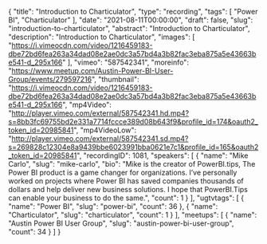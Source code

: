 {
  "title": "Introduction to Charticulator",
  "type": "recording",
  "tags": [
    "Power BI",
    "Charticulator"
  ],
  "date": "2021-08-11T00:00:00",
  "draft": false,
  "slug": "introduction-to-charticulator",
  "abstract": "Introduction to Charticulator",
  "description": "Introduction to Charticulator",
  "images": [
    "https://i.vimeocdn.com/video/1216459183-dbe72bd6fea263a34dad08e2ae0dc3a57bd4a3b82fac3eba875a5e43663be541-d_295x166"
  ],
  "vimeo": "587542341",
  "moreinfo": "https://www.meetup.com/Austin-Power-BI-User-Group/events/279597216",
  "thumbnail": "https://i.vimeocdn.com/video/1216459183-dbe72bd6fea263a34dad08e2ae0dc3a57bd4a3b82fac3eba875a5e43663be541-d_295x166",
  "mp4Video": "http://player.vimeo.com/external/587542341.hd.mp4?s=8bb3fc69755bd2e331a7714fccce389d08b643f9&profile_id=174&oauth2_token_id=20985841",
  "mp4VideoLow": "http://player.vimeo.com/external/587542341.sd.mp4?s=269828c12304e8a9439bbe6023991bba0621e7c1&profile_id=165&oauth2_token_id=20985841",
  "recordingID": 1081,
  "speakers": [
    {
      "name": "Mike Carlo",
      "slug": "mike-carlo",
      "bio": "Mike is the creator of PowerBI.tips, The Power BI product is a game changer for organizations. I’ve personally worked on projects where Power BI has saved companies thousands of dollars and help deliver new business solutions. I hope that PowerBI.Tips can enable your business to do the same.",
      "count": 1
    }
  ],
  "ugtvtags": [
    {
      "name": "Power BI",
      "slug": "power-bi",
      "count": 36
    },
    {
      "name": "Charticulator",
      "slug": "charticulator",
      "count": 1
    }
  ],
  "meetups": [
    {
      "name": "Austin Power BI User Group",
      "slug": "austin-power-bi-user-group",
      "count": 34
    }
  ]
}